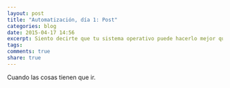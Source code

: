 ```yaml
---
layout: post
title: "Automatización, día 1: Post"
categories: blog
date: 2015-04-17 14:56
excerpt: Siento decirte que tu sistema operativo puede hacerlo mejor que tú.
tags: 
comments: true 
share: true 
---
```


Cuando las cosas tienen que ir.
